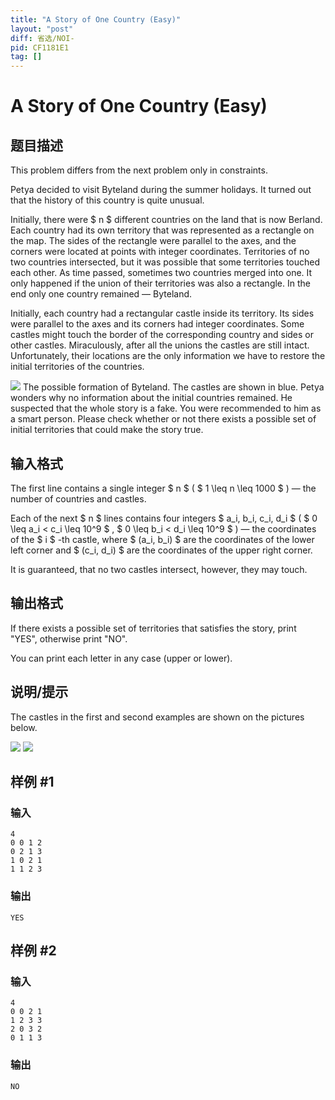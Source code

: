 ```yaml
---
title: "A Story of One Country (Easy)"
layout: "post"
diff: 省选/NOI-
pid: CF1181E1
tag: []
---
```


# A Story of One Country (Easy)

## 题目描述

This problem differs from the next problem only in constraints.

Petya decided to visit Byteland during the summer holidays. It turned out that the history of this country is quite unusual.

Initially, there were $ n $ different countries on the land that is now Berland. Each country had its own territory that was represented as a rectangle on the map. The sides of the rectangle were parallel to the axes, and the corners were located at points with integer coordinates. Territories of no two countries intersected, but it was possible that some territories touched each other. As time passed, sometimes two countries merged into one. It only happened if the union of their territories was also a rectangle. In the end only one country remained — Byteland.

Initially, each country had a rectangular castle inside its territory. Its sides were parallel to the axes and its corners had integer coordinates. Some castles might touch the border of the corresponding country and sides or other castles. Miraculously, after all the unions the castles are still intact. Unfortunately, their locations are the only information we have to restore the initial territories of the countries.

 ![](https://cdn.luogu.com.cn/upload/vjudge_pic/CF1181E1/f468812bfa112254fc0a226123d17950651543de.png) The possible formation of Byteland. The castles are shown in blue. Petya wonders why no information about the initial countries remained. He suspected that the whole story is a fake. You were recommended to him as a smart person. Please check whether or not there exists a possible set of initial territories that could make the story true.

## 输入格式

The first line contains a single integer $ n $ ( $ 1 \leq n \leq 1000 $ ) — the number of countries and castles.

Each of the next $ n $ lines contains four integers $ a_i, b_i, c_i, d_i $ ( $ 0 \leq a_i < c_i \leq 10^9 $ , $ 0 \leq b_i < d_i \leq 10^9 $ ) — the coordinates of the $ i $ -th castle, where $ (a_i, b_i) $ are the coordinates of the lower left corner and $ (c_i, d_i) $ are the coordinates of the upper right corner.

It is guaranteed, that no two castles intersect, however, they may touch.

## 输出格式

If there exists a possible set of territories that satisfies the story, print "YES", otherwise print "NO".

You can print each letter in any case (upper or lower).

## 说明/提示

The castles in the first and second examples are shown on the pictures below.

 ![](https://cdn.luogu.com.cn/upload/vjudge_pic/CF1181E1/65c05eff44019e46877011da23e6739903c4b116.png) ![](https://cdn.luogu.com.cn/upload/vjudge_pic/CF1181E1/13651d9028d4dc1ad40258518684f2d9fe9c5d09.png)

## 样例 #1

### 输入

```
4
0 0 1 2
0 2 1 3
1 0 2 1
1 1 2 3

```

### 输出

```
YES

```

## 样例 #2

### 输入

```
4
0 0 2 1
1 2 3 3
2 0 3 2
0 1 1 3

```

### 输出

```
NO

```

